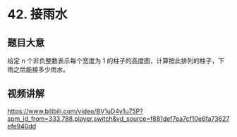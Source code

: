 # 42. 接雨水

## 题目大意
给定 n 个非负整数表示每个宽度为 1 的柱子的高度图，计算按此排列的柱子，下雨之后能接多少雨水。

## 视频讲解
https://www.bilibili.com/video/BV1uD4y1u75P?spm_id_from=333.788.player.switch&vd_source=f881def7ea7cf10e6fa73627efe940dd
